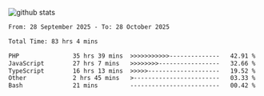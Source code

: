 
![github stats](https://github-readme-stats.vercel.app/api?username=realmahd1&show_icons=true&theme=codeSTACKr&hide_rank=true&count_private=true)

<!--START_SECTION:waka-->

```txt
From: 28 September 2025 - To: 28 October 2025

Total Time: 83 hrs 4 mins

PHP               35 hrs 39 mins  >>>>>>>>>>>--------------   42.91 %
JavaScript        27 hrs 7 mins   >>>>>>>>-----------------   32.66 %
TypeScript        16 hrs 13 mins  >>>>>--------------------   19.52 %
Other             2 hrs 45 mins   >------------------------   03.33 %
Bash              21 mins         -------------------------   00.42 %
```

<!--END_SECTION:waka-->
